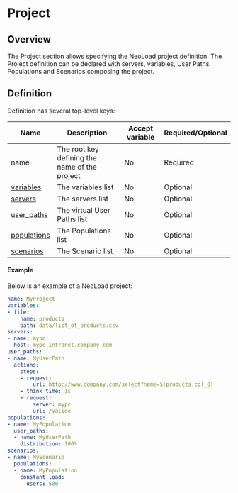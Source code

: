 # Project

## Overview

The Project section allows specifying the NeoLoad project definition.
The Project definition can be declared with servers, variables, User Paths, Populations and Scenarios composing the project.

## Definition

Definition has several top-level keys:

 Name                          | Description                                   | Accept variable    | Required/Optional |
| ---------------------------- | --------------------------------------------- | ------------------ | ----------------- |
| name                         | The root key defining the name of the project | No                 | Required          |
| [variables](variables.md)    | The variables list                            | No                 | Optional          | 
| [servers](server.md)         | The servers list                              | No                 | Optional          |
| [user_paths](user-paths.md)  | The virtual User Paths list                   | No                 | Optional          |
| [populations](population.md) | The Populations list                          | No                 | Optional          |
| [scenarios](scenario.md)     | The Scenario list                             | No                 | Optional          |

#### Example
Below is an example of a NeoLoad project:

```yaml
name: MyProject
variables:
- file:
    name: products
    path: data/list_of_products.csv
servers:
- name: mypc
  host: mypc.intranet.company.com
user_paths:
- name: MyUserPath
  actions:
    steps:
    - request:
        url: http://www.company.com/select?name=${products.col_0}
    - think_time: 1s
    - request:
        server: mypc
        url: /valide
populations:
- name: MyPopulation
  user_paths:
  - name: MyUserPath
    distribution: 100%
scenarios:
- name: MyScenario
  populations:
  - name: MyPopulation
    constant_load:
      users: 500
```

